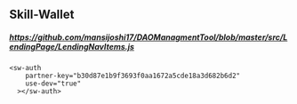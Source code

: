 ## Skill-Wallet
#####  https://github.com/mansijoshi17/DAOManagmentTool/blob/master/src/LendingPage/LendingNavItems.js
```
<sw-auth
    partner-key="b30d87e1b9f3693f0aa1672a5cde18a3d682b6d2"
    use-dev="true"
  ></sw-auth>
```